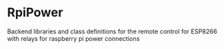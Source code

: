 # RpiPower
Backend libraries and class definitions for the remote control for ESP8266 with relays for raspberry pi power connections
